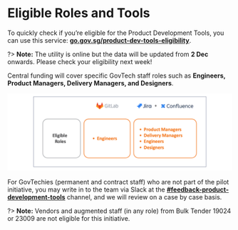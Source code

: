 # Eligible Roles and Tools

To  quickly check if you’re eligible for the Product Development Tools, you can use this service: [**go.gov.sg/product-dev-tools-eligibility**](https://go.gov.sg/product-dev-tools-eligibility).

?> **Note:** The utility is online but the data will be updated from **2 Dec** onwards. Please check your eligibility next week!

Central funding will cover specific GovTech staff roles such as **Engineers, Product Managers, Delivery Managers, and Designers**. 

![eligible-roles](assets/eligible-roles.png)

<!--

| Roles | Tools |
|---|---|
| Engineers  | GitLab |
| Product Managers, Delivery Managers, Engineers, and Designers | Jira |
| Product Managers, Delivery Managers, Engineers, and Designers | Confluence |

-->

For GovTechies (permanent and contract staff) who are not part of the pilot initiative, you may write in to the team via Slack at the  [**#feedback-product-development-tools**](https://govtech.enterprise.slack.com/archives/C07UF60HY9Y) channel, and we will review on a case by case basis.

?> **Note:** Vendors and augmented staff (in any role) from Bulk Tender 19024 or 23009 are not eligible for this initiative. 